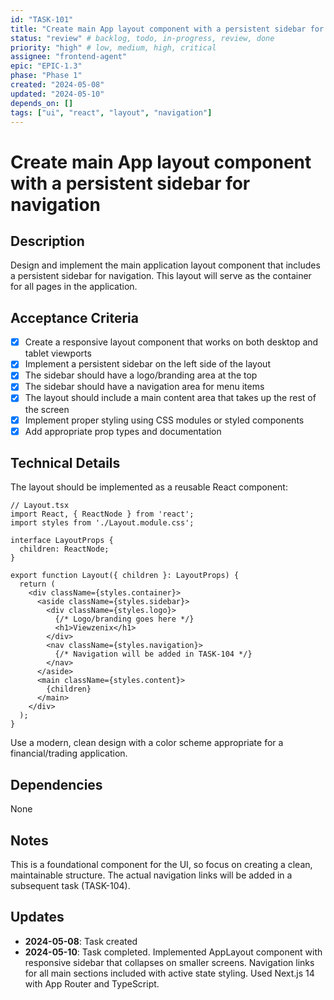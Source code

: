 ```yaml
---
id: "TASK-101"
title: "Create main App layout component with a persistent sidebar for navigation"
status: "review" # backlog, todo, in-progress, review, done
priority: "high" # low, medium, high, critical
assignee: "frontend-agent"
epic: "EPIC-1.3"
phase: "Phase 1"
created: "2024-05-08"
updated: "2024-05-10"
depends_on: []
tags: ["ui", "react", "layout", "navigation"]
---
```


# Create main App layout component with a persistent sidebar for navigation

## Description
Design and implement the main application layout component that includes a persistent sidebar for navigation. This layout will serve as the container for all pages in the application.

## Acceptance Criteria
- [x] Create a responsive layout component that works on both desktop and tablet viewports
- [x] Implement a persistent sidebar on the left side of the layout
- [x] The sidebar should have a logo/branding area at the top
- [x] The sidebar should have a navigation area for menu items
- [x] The layout should include a main content area that takes up the rest of the screen
- [x] Implement proper styling using CSS modules or styled components
- [x] Add appropriate prop types and documentation

## Technical Details
The layout should be implemented as a reusable React component:

```tsx
// Layout.tsx
import React, { ReactNode } from 'react';
import styles from './Layout.module.css';

interface LayoutProps {
  children: ReactNode;
}

export function Layout({ children }: LayoutProps) {
  return (
    <div className={styles.container}>
      <aside className={styles.sidebar}>
        <div className={styles.logo}>
          {/* Logo/branding goes here */}
          <h1>Viewzenix</h1>
        </div>
        <nav className={styles.navigation}>
          {/* Navigation will be added in TASK-104 */}
        </nav>
      </aside>
      <main className={styles.content}>
        {children}
      </main>
    </div>
  );
}
```

Use a modern, clean design with a color scheme appropriate for a financial/trading application.

## Dependencies
None

## Notes
This is a foundational component for the UI, so focus on creating a clean, maintainable structure. The actual navigation links will be added in a subsequent task (TASK-104).

## Updates
- **2024-05-08**: Task created 
- **2024-05-10**: Task completed. Implemented AppLayout component with responsive sidebar that collapses on smaller screens. Navigation links for all main sections included with active state styling. Used Next.js 14 with App Router and TypeScript.